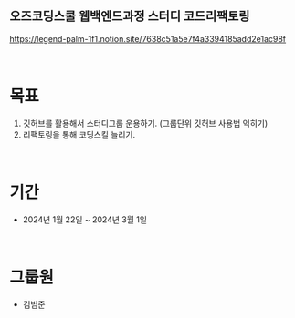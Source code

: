 ## 오즈코딩스쿨 웹백엔드과정 스터디 코드리팩토링
https://legend-palm-1f1.notion.site/7638c51a5e7f4a3394185add2e1ac98f

<br>  
  
# 목표
1. 깃허브를 활용해서 스터디그룹 운용하기. (그룹단위 깃허브 사용법 익히기)
2. 리팩토링을 통해 코딩스킬 늘리기.
  
<br>
  
# 기간
- 2024년 1월 22일 ~ 2024년 3월 1일
  
<br>
  
# 그룹원
- 김범준
